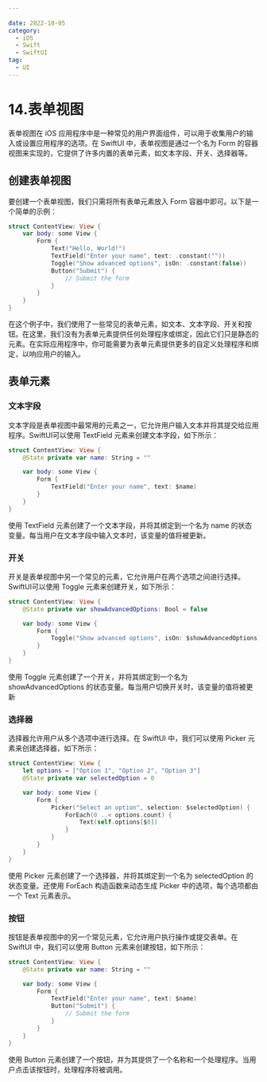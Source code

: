 ```yaml
---
 
date: 2022-10-05
category:
  - iOS
  - Swift
  - SwiftUI
tag:
  - UI
---
```


# 14.表单视图

表单视图在 iOS 应用程序中是一种常见的用户界面组件，可以用于收集用户的输入或设置应用程序的选项。在 SwiftUI 中，表单视图是通过一个名为 Form 的容器视图来实现的，它提供了许多内置的表单元素，如文本字段、开关、选择器等。<br>

## 创建表单视图
要创建一个表单视图，我们只需将所有表单元素放入 Form 容器中即可。以下是一个简单的示例：
``` swift
struct ContentView: View {
    var body: some View {
        Form {
            Text("Hello, World!")
            TextField("Enter your name", text: .constant(""))
            Toggle("Show advanced options", isOn: .constant(false))
            Button("Submit") {
                // Submit the form
            }
        }
    }
}
```
在这个例子中，我们使用了一些常见的表单元素，如文本、文本字段、开关和按钮。在这里，我们没有为表单元素提供任何处理程序或绑定，因此它们只是静态的元素。在实际应用程序中，你可能需要为表单元素提供更多的自定义处理程序和绑定，以响应用户的输入。

## 表单元素
### 文本字段
文本字段是表单视图中最常用的元素之一，它允许用户输入文本并将其提交给应用程序。SwiftUI可以使用 TextField 元素来创建文本字段，如下所示：

``` swift
struct ContentView: View {
    @State private var name: String = ""

    var body: some View {
        Form {
            TextField("Enter your name", text: $name)
        }
    }
}
```
使用 TextField 元素创建了一个文本字段，并将其绑定到一个名为 name 的状态变量。每当用户在文本字段中输入文本时，该变量的值将被更新。

### 开关
开关是表单视图中另一个常见的元素，它允许用户在两个选项之间进行选择。SwiftUI可以使用 Toggle 元素来创建开关，如下所示：
``` swift
struct ContentView: View {
    @State private var showAdvancedOptions: Bool = false

    var body: some View {
        Form {
            Toggle("Show advanced options", isOn: $showAdvancedOptions)
        }
    }
}
```
使用 Toggle 元素创建了一个开关，并将其绑定到一个名为 showAdvancedOptions 的状态变量。每当用户切换开关时，该变量的值将被更新

### 选择器
选择器允许用户从多个选项中进行选择。在 SwiftUI 中，我们可以使用 Picker 元素来创建选择器，如下所示：

``` swift
struct ContentView: View {
    let options = ["Option 1", "Option 2", "Option 3"]
    @State private var selectedOption = 0

    var body: some View {
        Form {
            Picker("Select an option", selection: $selectedOption) {
                ForEach(0 ..< options.count) {
                    Text(self.options[$0])
                }
            }
        }
    }
}
```
使用 Picker 元素创建了一个选择器，并将其绑定到一个名为 selectedOption 的状态变量。还使用 ForEach 构造函数来动态生成 Picker 中的选项，每个选项都由一个 Text 元素表示。

### 按钮
按钮是表单视图中的另一个常见元素，它允许用户执行操作或提交表单。在 SwiftUI 中，我们可以使用 Button 元素来创建按钮，如下所示：
``` swift
struct ContentView: View {
    @State private var name: String = ""

    var body: some View {
        Form {
            TextField("Enter your name", text: $name)
            Button("Submit") {
                // Submit the form
            }
        }
    }
}
```
使用 Button 元素创建了一个按钮，并为其提供了一个名称和一个处理程序。当用户点击该按钮时，处理程序将被调用。